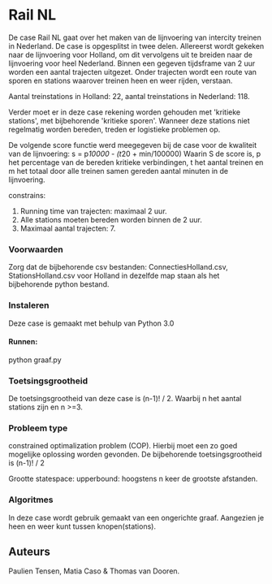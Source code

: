 # Rail NL 

De case Rail NL gaat over het maken van de lijnvoering van intercity treinen in Nederland. De case is opgesplitst in twee delen. Allereerst wordt gekeken naar de lijnvoering voor Holland, om dit vervolgens uit te breiden naar de lijnvoering voor heel Nederland. 
Binnen een gegeven tijdsframe van 2 uur worden een aantal trajecten uitgezet. Onder trajecten wordt een route van sporen en stations waarover treinen heen en weer rijden, verstaan.

Aantal treinstations in Holland: 22, 
aantal treinstations in Nederland: 118. 

Verder moet er in deze case rekening worden gehouden met 'kritieke stations', met bijbehorende 'kritieke sporen'. Wanneer deze stations niet regelmatig worden bereden, treden er logistieke problemen op. 

De volgende score functie werd meegegeven bij de case voor de kwaliteit van de lijnvoering: 
s = p*10000 - (t*20 + min/100000)
Waarin S de score is, p het percentage van de bereden kritieke verbindingen, t het aantal treinen en m het totaal door alle treinen samen gereden aantal minuten in de lijnvoering. 

constrains:
1. Running time van trajecten: maximaal 2 uur. 
2. Alle stations moeten bereden worden binnen de 2 uur. 
3. Maximaal aantal trajecten: 7. 

### Voorwaarden

Zorg dat de bijbehorende csv bestanden: ConnectiesHolland.csv, StationsHolland.csv voor Holland in dezelfde map staan als het bijbehorende python bestand. 

### Instaleren

Deze case is gemaakt met behulp van Python 3.0

#### Runnen:
python graaf.py

### Toetsingsgrootheid

De toetsingsgrootheid van deze case is (n-1)! / 2. Waarbij n het aantal stations zijn en n >=3. 

### Probleem type
constrained optimalization problem (COP). Hierbij moet een zo goed mogelijke oplossing worden gevonden. 
De bijbehorende toetsingsgrootheid is (n-1)! / 2

Grootte statespace: 
upperbound: hoogstens n keer de grootste afstanden. 



### Algoritmes

In deze case wordt gebruik gemaakt van een ongerichte graaf. Aangezien je heen en weer kunt tussen knopen(stations).





## Auteurs
Paulien Tensen, Matia Caso & Thomas van Dooren. 







